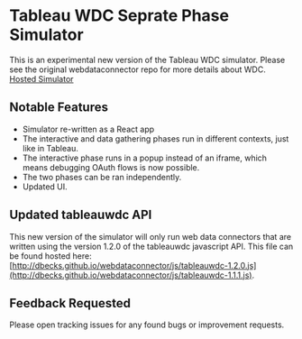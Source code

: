 # Tableau WDC Seprate Phase Simulator 

This is an experimental new version of the Tableau WDC simulator.  Please see the original webdataconnector repo for more details about WDC.  [Hosted Simulator](http://dbecks.github.io/webdataconnector/simulator)

Notable Features
---------------
* Simulator re-written as a React app
* The interactive and data gathering phases run in different contexts, just like in Tableau.
* The interactive phase runs in a popup instead of an iframe, which means debugging OAuth flows is now possible.
* The two phases can be ran independently.
* Updated UI.

Updated tableauwdc API
---------------
This new version of the simulator will only run web data connectors that are written using the version 1.2.0 of the tableauwdc javascript API.  This file can be found hosted here: [http://dbecks.github.io/webdataconnector/js/tableauwdc-1.2.0.js](http://dbecks.github.io/webdataconnector/js/tableauwdc-1.1.1.js).


Feedback Requested
---------------
Please open tracking issues for any found bugs or improvement requests.
